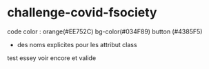 # challenge-covid-fsociety

code color : orange(#EE752C) bg-color(#034F89) button (#4385F5)

- des noms explicites pour les attribut class
 
test essey
voir encore et valide

